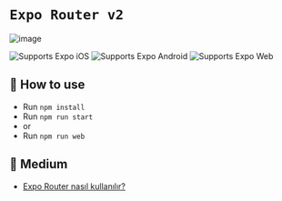 # `Expo Router v2` 

![image](https://miro.medium.com/v2/resize:fit:590/format:webp/1*6fxD0vvMBjdHTgfestPDFg.gif)

<p>
  <!-- iOS -->
  <a>
    <img alt="Supports Expo iOS" longdesc="Supports Expo iOS" src="https://img.shields.io/badge/iOS-4630EB.svg?style=flat-square&logo=APPLE&labelColor=999999&logoColor=fff" />
  </a>
  <!-- Android -->
  <a>
    <img alt="Supports Expo Android" longdesc="Supports Expo Android" src="https://img.shields.io/badge/Android-4630EB.svg?style=flat-square&logo=ANDROID&labelColor=A4C639&logoColor=fff" />
  </a>
  <!-- Web -->
  <a>
    <img alt="Supports Expo Web" longdesc="Supports Expo Web" src="https://img.shields.io/badge/web-4630EB.svg?style=flat-square&logo=GOOGLE-CHROME&labelColor=4285F4&logoColor=fff" />
  </a>
</p>


## 🚀 How to use

- Run `npm install`
- Run `npm run start`
- or
- Run `npm run web`

## 📝 Medium

- [Expo Router nasıl kullanılır?][rne]

[rne]: https://alper-bayram.medium.com/expo-router-nas%C4%B1l-kullan%C4%B1l%C4%B1r-8cd03ab956b3
